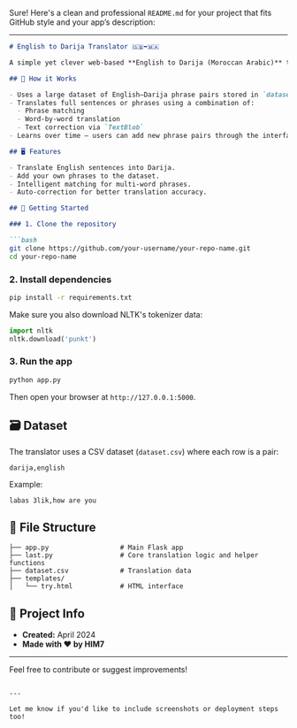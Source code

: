 Sure! Here's a clean and professional `README.md` for your project that fits GitHub style and your app’s description:

---

```markdown
# English to Darija Translator 🇬🇧➡️🇲🇦

A simple yet clever web-based **English to Darija (Moroccan Arabic)** translator built with Flask.

## 🧠 How it Works

- Uses a large dataset of English–Darija phrase pairs stored in `dataset.csv`.
- Translates full sentences or phrases using a combination of:
  - Phrase matching
  - Word-by-word translation
  - Text correction via `TextBlob`
- Learns over time — users can add new phrase pairs through the interface.

## 🖥️ Features

- Translate English sentences into Darija.
- Add your own phrases to the dataset.
- Intelligent matching for multi-word phrases.
- Auto-correction for better translation accuracy.

## 🚀 Getting Started

### 1. Clone the repository

```bash
git clone https://github.com/your-username/your-repo-name.git
cd your-repo-name
```

### 2. Install dependencies

```bash
pip install -r requirements.txt
```

Make sure you also download NLTK's tokenizer data:

```python
import nltk
nltk.download('punkt')
```

### 3. Run the app

```bash
python app.py
```

Then open your browser at `http://127.0.0.1:5000`.

## 🗃️ Dataset

The translator uses a CSV dataset (`dataset.csv`) where each row is a pair:
```
darija,english
```
Example:
```
labas 3lik,how are you
```

## 📁 File Structure

```
├── app.py                  # Main Flask app
├── last.py                 # Core translation logic and helper functions
├── dataset.csv             # Translation data
├── templates/
│   └── try.html            # HTML interface
```

## 📅 Project Info

- **Created:** April 2024
- **Made with ❤️ by HIM7**

---

Feel free to contribute or suggest improvements!
```

---

Let me know if you'd like to include screenshots or deployment steps too!
